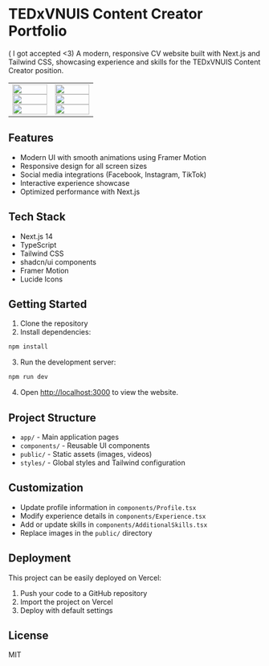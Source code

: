 # TEDxVNUIS Content Creator Portfolio

( I got accepted <3) 
A modern, responsive CV website built with Next.js and Tailwind CSS, showcasing experience and skills for the TEDxVNUIS Content Creator position.
<table width="100%">
  <tr>
    <td width="50%">
      <img src="https://github.com/user-attachments/assets/2b803a90-f323-4c37-8a8f-40b815dc9fd8" width="100%">
      <img src="https://github.com/user-attachments/assets/d1bb9404-c47d-44e8-9798-abf690b0592c" width="100%">
      <img src="https://github.com/user-attachments/assets/5be5b698-035c-4e49-ad05-51e3e381903f" width="100%">
    </td>
    <td width="50%">
      <img src="https://github.com/user-attachments/assets/5afaad7a-c773-4337-b230-06ded19bc324" width="100%">
      <img src="https://github.com/user-attachments/assets/e67c52c2-61ec-40c0-b2c1-17956af45b90" width="100%">
      <img src="https://github.com/user-attachments/assets/339aa881-0ecc-4be7-b871-0def197ecea8" width="100%">
    </td>
  </tr>
</table>




## Features

- Modern UI with smooth animations using Framer Motion
- Responsive design for all screen sizes
- Social media integrations (Facebook, Instagram, TikTok)
- Interactive experience showcase
- Optimized performance with Next.js

## Tech Stack

- Next.js 14
- TypeScript
- Tailwind CSS
- shadcn/ui components
- Framer Motion
- Lucide Icons

## Getting Started

1. Clone the repository
2. Install dependencies:
```bash
npm install
```

3. Run the development server:
```bash
npm run dev
```

4. Open [http://localhost:3000](http://localhost:3000) to view the website.

## Project Structure

- `app/` - Main application pages
- `components/` - Reusable UI components
- `public/` - Static assets (images, videos)
- `styles/` - Global styles and Tailwind configuration

## Customization

- Update profile information in `components/Profile.tsx`
- Modify experience details in `components/Experience.tsx`
- Add or update skills in `components/AdditionalSkills.tsx`
- Replace images in the `public/` directory

## Deployment

This project can be easily deployed on Vercel:

1. Push your code to a GitHub repository
2. Import the project on Vercel
3. Deploy with default settings

## License

MIT
